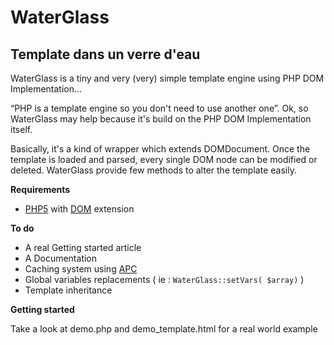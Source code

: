 WaterGlass
========

Template dans un verre d'eau
----------------------------------------

WaterGlass is a tiny and very (very) simple template engine using PHP DOM Implementation...  

“PHP is a template engine so you don't need to use another one”. Ok, so WaterGlass may help because it's build on the PHP DOM Implementation itself.  

Basically, it's a kind of wrapper which extends DOMDocument. Once the template is loaded and parsed, every single DOM node can be modified or deleted. WaterGlass provide few methods to alter the template easily.

**Requirements**

* [PHP5](http://www.php.net/) with [DOM](http://php.net/manual/book.dom.php) extension

**To do**

* A real Getting started article
* A Documentation
* Caching system using [APC](http://php.net/manual/book.apc.php)
* Global variables replacements ( ie : `WaterGlass::setVars( $array)` )
* Template inheritance

**Getting started**

Take a look at demo.php and demo_template.html for a real world example